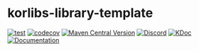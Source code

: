 # korlibs-library-template

<!-- BADGES -->
[![test](https://github.com/korlibs/korlibs-library-template/actions/workflows/TEST.yml/badge.svg)](https://github.com/korlibs/korlibs-library-template/actions/workflows/TEST.yml)
[![codecov](https://codecov.io/gh/korlibs/korlibs-library-template/graph/badge.svg?token=BHEOPROD1R)](https://codecov.io/gh/korlibs/korlibs-library-template)
[![Maven Central Version](https://img.shields.io/maven-central/v/com.soywiz/korlibs-library-template)](https://central.sonatype.com/artifact/com.soywiz/korlibs-library-template)
[![Discord](https://img.shields.io/discord/728582275884908604?logo=discord&label=Discord)](https://discord.korge.org/)
[![KDoc](https://img.shields.io/badge/docs-kdoc-blue)](https://korlibs.github.io/korlibs-library-template/)
[![Documentation](https://img.shields.io/badge/docs-documentation-purple)](https://docs.korge.org/korlibs-library-template/)
<!-- /BADGES -->
